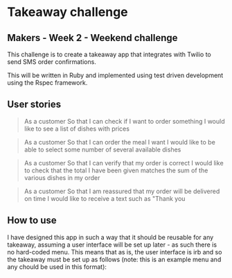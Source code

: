 # Takeaway challenge
## Makers - Week 2 - Weekend challenge

This challenge is to create a takeaway app that integrates with Twilio to send SMS order confirmations.

This will be written in Ruby and implemented using test driven development using the Rspec framework.

## User stories

> As a customer
So that I can check if I want to order something
I would like to see a list of dishes with prices

> As a customer
So that I can order the meal I want
I would like to be able to select some number of several available dishes

> As a customer
So that I can verify that my order is correct
I would like to check that the total I have been given matches the sum of the various dishes in my order

> As a customer
So that I am reassured that my order will be delivered on time
I would like to receive a text such as "Thank you

## How to use

I have designed this app in such a way that it should be reusable for any takeaway, assuming a user interface will be set up later - as such there is no hard-coded menu. This means that as is, the user interface is irb and so the takeaway must be set up as follows (note: this is an example menu and any chould be used in this format):
